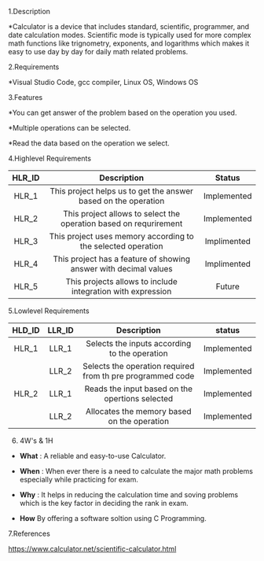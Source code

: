  1.Description
 
*Calculator is a device that includes standard, scientific, programmer, and date calculation modes. Scientific mode is typically used for more complex math functions like trignometry, exponents, and logarithms which makes it easy to use day by day for daily math related problems.

2.Requirements

*Visual Studio Code, gcc compiler, Linux OS, Windows OS

 3.Features
 
*You can get answer of the problem based on the operation you used.

*Multiple operations can be selected.

*Read the data based on the operation we select. 

4.Highlevel Requirements

|HLR_ID|Description|Status|
|:--:|:--:|:--:|
|HLR_1|This project helps us to get the answer based on the operation|Implemented|
|HLR_2|This project allows to select the operation based on requrirement|Implemented|
|HLR_3|This project uses memory according to the selected operation|Implimented|
|HLR_4|This project has a feature of showing answer with decimal values|Implimented|
|HLR_5|This projects allows to include integration with expression|Future|

5.Lowlevel Requirements

|HLD_ID|LLR_ID|Description|status|
|:--:|:--:|:--:|:--:|
|HLR_1|LLR_1|Selects the inputs according to the operation|Implemented|
||LLR_2|Selects the operation required from th pre programmed code|Implemented|
|HLR_2|LLR_1|Reads the input based on the opertions selected|Implemented|
||LLR_2|Allocates the memory based on the operation|Implemented|

6. 4W's & 1H

* **What** : A reliable and easy-to-use Calculator.

* **When** : When ever there is a need to calculate the major math problems especially while practicing for exam.

* **Why** : It helps in reducing the calculation time and soving problems which is the key factor in deciding the rank in exam.

* **How** By offering a software soltion using C Programming.

7.References

https://www.calculator.net/scientific-calculator.html
